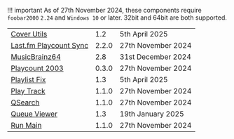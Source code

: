!!! important
	As of 27th November 2024, these components require `foobar2000` `2.24` and `Windows 10`
	or later. 32bit and 64bit are both supported.

||||
|:---|:---|:---|
|[Cover Utils](component/cover-utils.md)|1.2|5th April 2025|
|[Last.fm Playcount Sync](component/lastfm-playcount-sync.md)|2.2.0|27th November 2024|
|[MusicBrainz64](component/musicbrainz64.md)|2.8|31st December 2024|
|[Playcount 2003](component/playcount-2003.md)|0.3.0|27th November 2024|
|[Playlist Fix](component/playlist-fix.md)|1.3|5th April 2025|
|[Play Track](component/play-track.md)|1.1.0|27th November 2024|
|[QSearch](component/qsearch.md)|1.1.0|27th November 2024|
|[Queue Viewer](component/queue-viewer.md)|1.3|19th January 2025|
|[Run Main](component/run-main.md)|1.1.0|27th November 2024|
